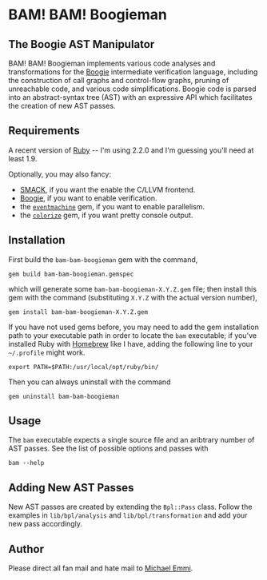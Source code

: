 # BAM! BAM! Boogieman

## The Boogie AST Manipulator

BAM! BAM! Boogieman implements various code analyses and transformations for
the [Boogie][bpl] intermediate verification language, including the construction
of call graphs and control-flow graphs, pruning of unreachable code, and various
code simplifications. Boogie code is parsed into an abstract-syntax tree (AST)
with an expressive API which facilitates the creation of new AST passes.

[bpl]: http://boogie.codeplex.com

## Requirements

A recent version of [Ruby](https://www.ruby-lang.org) -- I'm using 2.2.0 and
I'm guessing you'll need at least 1.9.

Optionally, you may also fancy:

+ [SMACK][smack], if you want the enable the C/LLVM frontend.
+ [Boogie][boogie], if you want to enable verification.
+ the [`eventmachine`][em] gem, if you want to enable parallelism.
+ the [`colorize`][color] gem, if you want pretty console output.

[color]: https://github.com/fazibear/colorize
[em]: http://rubyeventmachine.com
[boogie]: http://boogie.codeplex.com
[smack]: https://github.com/smackers/smack

## Installation

First build the `bam-bam-boogieman` gem with the command,

    gem build bam-bam-boogieman.gemspec

which will generate some `bam-bam-boogieman-X.Y.Z.gem` file; then install this
gem with the command (substituting `X.Y.Z` with the actual version number),

    gem install bam-bam-boogieman-X.Y.Z.gem

If you have not used gems before, you may need to add the gem installation path
to your executable path in order to locate the `bam` executable; if you've
installed Ruby with [Homebrew](http://brew.sh) like I have, adding the following
line to your `~/.profile` might work.

    export PATH=$PATH:/usr/local/opt/ruby/bin/

Then you can always uninstall with the command

    gem uninstall bam-bam-boogieman

## Usage

The `bam` executable expects a single source file and an aribtrary number of
AST passes. See the list of possible options and passes with

    bam --help

## Adding New AST Passes

New AST passes are created by extending the `Bpl::Pass` class. Follow the
examples in `lib/bpl/analysis` and `lib/bpl/transformation` and add your new
pass accordingly.

## Author

Please direct all fan mail and hate mail to
[Michael Emmi](michael.emmi@gmail.com).
